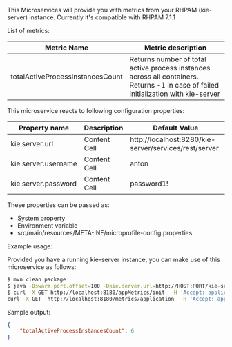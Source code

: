 This Microservices will provide you with metrics from your RHPAM (kie-server) instance.
Currently it's compatible with RHPAM 7.1.1

List of metrics:

| Metric Name   | Metric description |
| ------------- | ------------- |
| totalActiveProcessInstancesCount  | Returns number of total active process instances across all containers. Returns -1 in case of failed initialization with kie-server  |

This microservice reacts to following configuration properties:

| Property name  | Description  | Default Value
| ------------- | ------------- | ------------- |
| kie.server.url | Content Cell  |http://localhost:8280/kie-server/services/rest/server |
| kie.server.username | Content Cell  | anton |   
| kie.server.password | Content Cell  | password1!|

These properties can be passed as:
 - System property
 - Environment variable
 - src/main/resources/META-INF/microprofile-config.properties

Example usage:

Provided you have a running kie-server instance, you can make use of this microservice as follows:

```bash
$ mvn clean package
$ java -Dswarm.port.offset=100 -Dkie.server.url=http://HOST:PORT/kie-server/services/rest/server -Dkie.server.username=someUser -Dkie.server.password=somePassword! -jar target/rhpam-metrics-thorntail.jar
$ curl -X GET http://localhost:8180/appMetrics/init  -H 'Accept: application/json' 
curl -X GET  http://localhost:8180/metrics/application  -H 'Accept: application/json' 
```

Sample output:
```json
{
    "totalActiveProcessInstancesCount": 6
}
```
